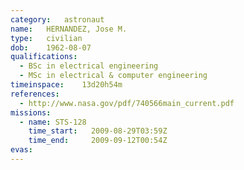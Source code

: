 ```yaml
---
category:	astronaut
name:	HERNANDEZ, Jose M.
type:	civilian
dob:	1962-08-07
qualifications:
  - BSc in electrical engineering
  - MSc in electrical & computer engineering
timeinspace:	13d20h54m
references:
  - http://www.nasa.gov/pdf/740566main_current.pdf
missions:
  - name: STS-128
    time_start:   2009-08-29T03:59Z
    time_end:     2009-09-12T00:54Z
evas:
---
```

